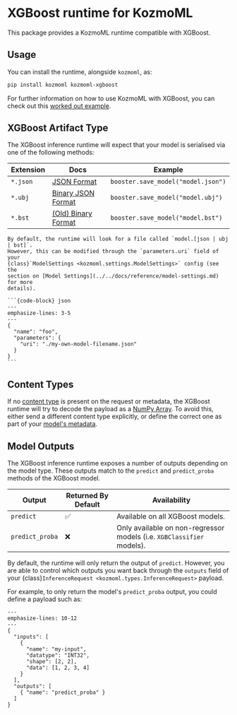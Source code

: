 # XGBoost runtime for KozmoML

This package provides a KozmoML runtime compatible with XGBoost.

## Usage

You can install the runtime, alongside `kozmoml`, as:

```bash
pip install kozmoml kozmoml-xgboost
```

For further information on how to use KozmoML with XGBoost, you can check out
this [worked out example](../../docs/examples/xgboost/README.md).

## XGBoost Artifact Type

The XGBoost inference runtime will expect that your model is serialised via one
of the following methods:

| Extension | Docs                                                                                                                 | Example                            |
| --------- | -------------------------------------------------------------------------------------------------------------------- | ---------------------------------- |
| `*.json`  | [JSON Format](https://xgboost.readthedocs.io/en/stable/tutorials/saving_model.html#introduction-to-model-io)         | `booster.save_model("model.json")` |
| `*.ubj`   | [Binary JSON Format](https://xgboost.readthedocs.io/en/stable/tutorials/saving_model.html#introduction-to-model-io)  | `booster.save_model("model.ubj")`  |
| `*.bst`   | [(Old) Binary Format](https://xgboost.readthedocs.io/en/stable/tutorials/saving_model.html#introduction-to-model-io) | `booster.save_model("model.bst")`  |

````{note}
By default, the runtime will look for a file called `model.[json | ubj | bst]`.
However, this can be modified through the `parameters.uri` field of your
{class}`ModelSettings <kozmoml.settings.ModelSettings>` config (see the
section on [Model Settings](../../docs/reference/model-settings.md) for more
details).

```{code-block} json
---
emphasize-lines: 3-5
---
{
  "name": "foo",
  "parameters": {
    "uri": "./my-own-model-filename.json"
  }
}
```
````

## Content Types

If no [content type](../../docs/user-guide/content-type) is present on the
request or metadata, the XGBoost runtime will try to decode the payload as a
[NumPy Array](../../docs/user-guide/content-type).
To avoid this, either send a different content type explicitly, or define the
correct one as part of your [model's
metadata](../../docs/reference/model-settings).

## Model Outputs

The XGBoost inference runtime exposes a number of outputs depending on the
model type.
These outputs match to the `predict` and `predict_proba` methods of the XGBoost
model.

| Output          | Returned By Default | Availability                                                          |
| --------------- | ------------------- | --------------------------------------------------------------------- |
| `predict`       | ✅                  | Available on all XGBoost models.                                      |
| `predict_proba` | ❌                  | Only available on non-regressor models (i.e. `XGBClassifier` models). |

By default, the runtime will only return the output of `predict`.
However, you are able to control which outputs you want back through the
`outputs` field of your {class}`InferenceRequest
<kozmoml.types.InferenceRequest>` payload.

For example, to only return the model's `predict_proba` output, you could
define a payload such as:

```{code-block} json
---
emphasize-lines: 10-12
---
{
  "inputs": [
    {
      "name": "my-input",
      "datatype": "INT32",
      "shape": [2, 2],
      "data": [1, 2, 3, 4]
    }
  ],
  "outputs": [
    { "name": "predict_proba" }
  ]
}
```
